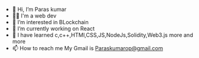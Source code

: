 - 👋 Hi, I’m Paras kumar
- 🧑‍💻 I'm a web dev
- 👀 I’m interested in BLockchain
- 🌱 I’m currently working on React
- 💞️ I have learned c,c++,HTMl,CSS,JS,NodeJs,Solidity,Web3.js more and more
- 📫 How to reach me My Gmail is Paraskumarop@gmail.com

<!---
paraskumarop/paraskumarop is a ✨ special ✨ repository because its `README.md` (this file) appears on your GitHub profile.
You can click the Preview link to take a look at your changes.
--->
